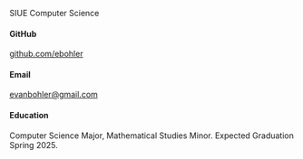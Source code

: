 SIUE Computer Science

#### GitHub
[ github.com/ebohler](https://github.com/ebohler)


#### Email
evanbohler@gmail.com

#### Education
Computer Science Major, Mathematical Studies Minor. Expected Graduation Spring 2025.